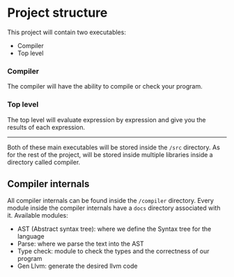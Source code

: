 # Project structure

This project will contain two executables:
- Compiler
- Top level

### Compiler

The compiler will have the ability to compile or check your program.

### Top level

The top level will evaluate expression by expression and give you the results of each expression.

---

Both of these main executables will be stored inside the `/src` directory.
As for the rest of the project, will be stored inside multiple libraries inside a directory called compiler.

## Compiler internals

All compiler internals can be found inside the `/compiler` directory.
Every module inside the compiler internals have a `docs` directory associated with it.
Available modules:
- AST (Abstract syntax tree): where we define the Syntax tree for the language
- Parse: where we parse the text into the AST 
- Type check: module to check the types and the correctness of our program
- Gen Llvm: generate the desired llvm code
